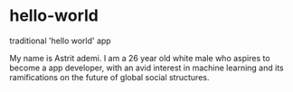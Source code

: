 # hello-world
traditional 'hello world' app

My name is Astrit ademi. I am a 26 year old white male who
aspires to become a app developer, with an avid interest in 
machine learning and its ramifications on the future of global social
structures. 

